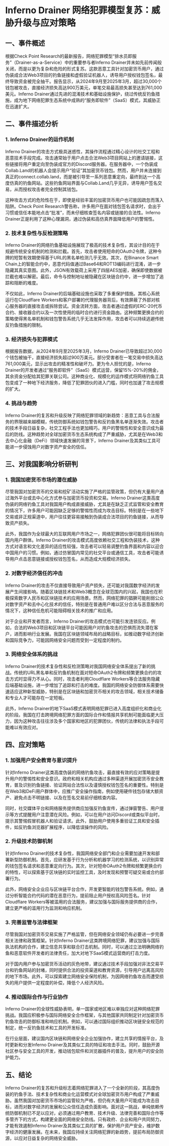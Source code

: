 # Inferno Drainer 网络犯罪模型复苏：威胁升级与应对策略

## 一、事件概述

根据Check Point Research的最新报告，网络犯罪模型“排水员即服务”（Drainer-as-a-Service）中的重要参与者Inferno Drainer并未如先前传闻般关闭，而是以更为复杂和危险的形式复苏。这款恶意工具针对加密货币用户，通过伪装成合法Web3项目的钓鱼链接和虚假验证机器人，诱导用户授权钱包签名，最终导致资金被完全抽干。报告显示，从2024年9月至2025年3月，超过30,000个钱包被攻击，直接经济损失高达900万美元，单笔交易最高损失甚至达到761,000美元。Inferno Drainer通过先进的混淆技术和基础设施保护，绕过传统反钓鱼措施，成为地下网络犯罪生态系统中成熟的“服务即软件”（SaaS）模式，其威胁正在迅速扩大。

## 二、事件描述分析

### 1. Inferno Drainer的运作机制

Inferno Drainer的攻击方式极具迷惑性，其操作流程通过精心设计的社交工程和恶意技术手段完成。攻击通常始于用户点击合法Web3项目网站上的邀请链接，这些链接将用户重定向至伪装成官方的Discord服务器。在服务器中，一个伪装成Collab.Land的机器人会提示用户“验证”其加密货币钱包。然而，用户并未连接到真正的connect.collab.land，而是被引导至一系列恶意重定向，最终到达一个高度仿真的钓鱼网站。这些钓鱼网站界面与Collab.Land几乎无异，诱导用户签名交易，从而授权攻击者完全控制其钱包。

这种攻击方式的危险性在于，即使是经验丰富的加密货币用户也可能因疏忽而落入陷阱。Check Point Research警告称，许多用户在面对钱包签名请求时，会出于习惯或信任本能地点击“批准”，而未仔细核查签名内容或链接的合法性。Inferno Drainer正是利用了这种心理漏洞，通过伪装和高仿真界面降低用户的警惕性。

### 2. 技术复杂性与反检测策略

Inferno Drainer的网络钓鱼基础设施展现了极高的技术复杂性，其设计目的在于规避传统安全机制的检测和拦截。首先，攻击者使用短命的OAuth2令牌，这种令牌的短暂有效期使得基于URL的黑名单检测几乎无效。其次，在Binance Smart Chain上的智能合约中，恶意代码值通过Base64和ROT13编码进行混淆，进一步隐藏其真实意图。此外，JSON有效载荷上采用了四层AES加密，确保即使数据被拦截也难以解密。最后，命令与控制地址被隐藏在区块链合约中，进一步增加了追踪和阻断的难度。

不仅如此，Inferno Drainer的后端基础设施也采取了多重保护措施。其核心系统运行在Cloudflare Workers和客户部署的代理服务器背后，有效屏蔽了外部对核心服务器的直接攻击或拆除尝试。资金流转方面，攻击者通过虚假的ERC-20代币合约、接收器合约以及一次性使用的临时合约进行资金路由。这种频繁更换合约的策略使得黑名单机制和钱包警告系统几乎无法发挥作用，攻击者可以持续逃避传统反钓鱼措施的限制。

### 3. 经济损失与犯罪模式

根据报告数据，从2024年9月至2025年3月，Inferno Drainer已导致超过30,000个钱包被抽干，直接经济损失超过900万美元。部分受害者在一笔交易中损失高达761,000美元，显示出攻击的精准性和破坏力。更为令人担忧的是，Inferno Drainer的开发者通过“服务即软件”（SaaS）模式运营，保留15%-20%的佣金，其余资金分配给其犯罪关联公司。这种商业化、规模化的运作模式将网络钓鱼工具包变成了一种地下经济服务，降低了犯罪团伙的进入门槛，同时也加速了攻击规模的扩大。

### 4. 挑战与趋势

Inferno Drainer的复苏和升级反映了网络犯罪领域的新趋势：恶意工具与合法服务的界限越来越模糊，传统防御系统如钱包警告和反钓鱼黑名单逐渐失效。攻击者的技术手段日益复杂，社交工程手法也更加精巧，用户的警惕性和安全意识成为最后的防线。这种趋势对全球加密货币生态系统构成了严重威胁，尤其是在Web3和去中心化金融（DeFi）领域快速发展的背景下，Inferno Drainer及其类似工具可能进一步侵蚀用户对数字资产安全的信任。

## 三、对我国影响分析研判

### 1. 我国加密货币市场的潜在威胁

尽管我国对加密货币的交易和挖矿活动实施了严格的监管政策，但仍有大量用户通过海外平台或去中心化方式参与加密货币投资和交易。Inferno Drainer这类高度伪装的网络钓鱼工具对我国用户构成直接威胁，尤其是在缺乏正式监管和安全教育的情况下，许多用户可能因缺乏足够的警惕性而成为攻击目标。特别是在一些地下交易或非正规渠道中，用户往往更容易接触到伪装成合法项目的钓鱼链接，从而导致资产损失。

此外，我国作为全球最大的互联网用户市场之一，网络犯罪团伙很可能将目标转向国内用户群体。Inferno Drainer的攻击模式高度依赖社交工程和伪装技术，这种方式对语言和文化差异的适应性较强，攻击者可以轻易调整钓鱼界面和内容以迎合中国用户的习惯。例如，通过仿冒国内常见的社交平台或通信工具，攻击者可能诱导用户点击恶意链接或授权钱包签名，从而造成大规模经济损失。

### 2. 对数字经济信任的冲击

Inferno Drainer的攻击不仅直接导致用户资产损失，还可能对我国数字经济的发展产生间接影响。随着区块链技术和Web3概念在全球范围内的兴起，我国也在积极探索数字人民币和区块链技术的应用场景。然而，网络犯罪的猖獗可能削弱公众对数字资产和去中心化技术的信任，特别是在普通用户难以区分合法与恶意服务的情况下，这种信任危机可能阻碍相关技术的推广和应用。

对于企业和开发者而言，Inferno Drainer的攻击模式也可能引发连锁反应。例如，合法的Web3项目和区块链平台可能因用户对钓鱼攻击的恐惧而流失潜在客户，进而影响行业发展。我国在区块链领域布局的战略目标，如推动数字经济创新和国际竞争力，可能因网络安全问题而受到一定程度的制约。

### 3. 网络安全体系的挑战

Inferno Drainer的技术复杂性和反检测策略对我国网络安全体系提出了新的挑战。传统的URL黑名单和反钓鱼机制在面对短命OAuth2令牌和频繁更换合约的攻击方式时显得力不从心。同时，攻击者利用Cloudflare Workers等合法服务隐藏后端基础设施，进一步增加了追踪和打击的难度。我国的网络安全防御体系需要快速适应这种新型威胁，特别是在区块链和加密货币相关的攻击领域，相关技术储备和专业人才可能存在一定短板。

此外，Inferno Drainer的地下SaaS模式表明网络犯罪已进入高度组织化和商业化的阶段。我国在打击跨境网络犯罪方面的国际合作和情报共享机制可能面临更大压力，因为这种攻击往往涉及多个国家和地区的犯罪团伙，传统的法律和执法手段可能难以有效应对。

## 四、应对策略

### 1. 加强用户安全教育与意识提升

针对Inferno Drainer这类高度伪装的网络钓鱼攻击，最直接有效的应对策略是提升用户的警惕性和安全意识。政府和相关机构应通过多种渠道开展加密货币安全教育，普及识别钓鱼链接、验证网站合法性以及谨慎授权钱包签名的重要性。特别是在Web3和DeFi用户群体中，应推广安全操作指南，例如使用硬件钱包存储大额资产、避免点击不明链接、以及在签名交易前仔细核查内容。

同时，社交媒体平台和网络服务提供商应加强反钓鱼宣传，通过弹窗警告、用户提示等方式提醒用户注意潜在风险。例如，可以在用户访问Discord或类似平台时，提示其警惕假冒机器人和验证请求。此外，鼓励用户使用多重验证工具和安全插件，如反钓鱼浏览器扩展程序，以降低误操作的风险。

### 2. 升级技术防御机制

针对Inferno Drainer的技术复杂性，我国网络安全部门和企业需要加速开发和部署新型防御机制。首先，应研发基于行为分析和机器学习的检测系统，以识别异常的钱包签名请求和恶意重定向行为。其次，针对短命OAuth2令牌和频繁更换合约的特性，可以探索基于区块链的实时监控工具，及时发现和预警可疑交易或合约部署行为。

此外，网络安全企业应与区块链平台合作，开发更智能的钱包警告系统。例如，通过分析智能合约代码的潜在恶意行为，提前阻止用户授权高风险签名。针对Cloudflare Workers等被滥用的合法服务，建议加强与国际服务提供商的合作，建立更严格的滥用行为监测和响应机制。

### 3. 完善监管与法律框架

尽管我国对加密货币交易实施了严格监管，但在网络安全领域仍有必要进一步完善相关法律和政策框架。针对Inferno Drainer这类跨境网络犯罪，建议加强与国际执法机构的合作，建立信息共享和联合打击机制。同时，可以通过立法明确网络钓鱼和恶意软件开发者的法律责任，加大对地下SaaS模式运营商的打击力度。

对于国内用户参与加密货币活动的灰色地带，建议通过技术手段加强对非法交易平台和钓鱼网站的封堵，同时提供合法的投资渠道和教育资源，引导用户远离高风险的地下市场。此外，可以探索建立网络安全保险机制，为因网络钓鱼攻击而遭受损失的用户提供一定程度的补偿，降低个人经济风险。

### 4. 推动国际合作与行业协作

Inferno Drainer的全球性威胁表明，单一国家或地区难以单独应对这种网络犯罪挑战。我国应积极参与国际网络安全合作框架，与其他国家共同制定针对加密货币钓鱼攻击的防御标准和响应机制。例如，可以通过国际组织推动区块链安全规范的制定，统一反钓鱼技术和工具的开发标准。

在行业层面，建议国内区块链和网络安全企业加强协作，建立共享的情报平台，及时更新和分发Inferno Drainer及其类似工具的特征和攻击手法。同时，鼓励开源社区参与安全工具的开发，推动钱包软件和浏览器插件的普及，提升用户的安全防护能力。

## 五、结论

Inferno Drainer的复苏和升级标志着网络犯罪进入了一个全新的阶段，其高度伪装的钓鱼手法、技术复杂性和商业化运营模式对全球加密货币用户构成了严重威胁。虽然我国对加密货币市场的监管较为严格，但仍有大量用户可能成为攻击目标，进而对数字经济的发展和公众信任造成负面影响。面对这一挑战，单纯依赖传统防御机制已不足以应对，必须通过用户教育、技术升级、法律完善和国际合作等多管齐下的方式，构建更全面的网络安全防线。只有政府、企业和用户共同努力，才能有效遏制Inferno Drainer及其类似工具的扩散，保护用户资产安全，维护数字经济的健康发展。在未来，我国应持续关注网络犯罪的新趋势，提前布局防御资源，以应对日益复杂的网络安全威胁。
